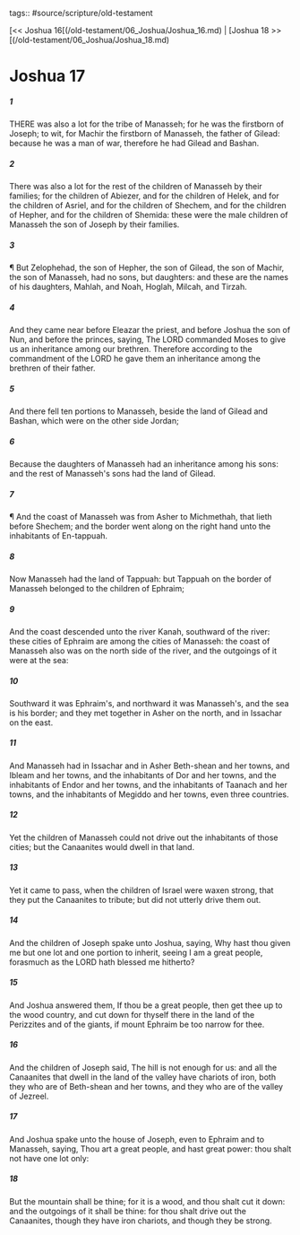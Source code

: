 tags:: #source/scripture/old-testament

[<< Joshua 16[(/old-testament/06_Joshua/Joshua_16.md) | [Joshua 18 >>[(/old-testament/06_Joshua/Joshua_18.md)

# Joshua 17

##### 1

THERE was also a lot for the tribe of Manasseh; for he was the firstborn of Joseph; to wit, for Machir the firstborn of Manasseh, the father of Gilead: because he was a man of war, therefore he had Gilead and Bashan.

##### 2

There was also a lot for the rest of the children of Manasseh by their families; for the children of Abiezer, and for the children of Helek, and for the children of Asriel, and for the children of Shechem, and for the children of Hepher, and for the children of Shemida: these were the male children of Manasseh the son of Joseph by their families.

##### 3

¶ But Zelophehad, the son of Hepher, the son of Gilead, the son of Machir, the son of Manasseh, had no sons, but daughters: and these are the names of his daughters, Mahlah, and Noah, Hoglah, Milcah, and Tirzah.

##### 4

And they came near before Eleazar the priest, and before Joshua the son of Nun, and before the princes, saying, The LORD commanded Moses to give us an inheritance among our brethren. Therefore according to the commandment of the LORD he gave them an inheritance among the brethren of their father.

##### 5

And there fell ten portions to Manasseh, beside the land of Gilead and Bashan, which were on the other side Jordan;

##### 6

Because the daughters of Manasseh had an inheritance among his sons: and the rest of Manasseh's sons had the land of Gilead.

##### 7

¶ And the coast of Manasseh was from Asher to Michmethah, that lieth before Shechem; and the border went along on the right hand unto the inhabitants of En-tappuah.

##### 8

Now Manasseh had the land of Tappuah: but Tappuah on the border of Manasseh belonged to the children of Ephraim;

##### 9

And the coast descended unto the river Kanah, southward of the river: these cities of Ephraim are among the cities of Manasseh: the coast of Manasseh also was on the north side of the river, and the outgoings of it were at the sea:

##### 10

Southward it was Ephraim's, and northward it was Manasseh's, and the sea is his border; and they met together in Asher on the north, and in Issachar on the east.

##### 11

And Manasseh had in Issachar and in Asher Beth-shean and her towns, and Ibleam and her towns, and the inhabitants of Dor and her towns, and the inhabitants of Endor and her towns, and the inhabitants of Taanach and her towns, and the inhabitants of Megiddo and her towns, even three countries.

##### 12

Yet the children of Manasseh could not drive out the inhabitants of those cities; but the Canaanites would dwell in that land.

##### 13

Yet it came to pass, when the children of Israel were waxen strong, that they put the Canaanites to tribute; but did not utterly drive them out.

##### 14

And the children of Joseph spake unto Joshua, saying, Why hast thou given me but one lot and one portion to inherit, seeing I am a great people, forasmuch as the LORD hath blessed me hitherto?

##### 15

And Joshua answered them, If thou be a great people, then get thee up to the wood country, and cut down for thyself there in the land of the Perizzites and of the giants, if mount Ephraim be too narrow for thee.

##### 16

And the children of Joseph said, The hill is not enough for us: and all the Canaanites that dwell in the land of the valley have chariots of iron, both they who are of Beth-shean and her towns, and they who are of the valley of Jezreel.

##### 17

And Joshua spake unto the house of Joseph, even to Ephraim and to Manasseh, saying, Thou art a great people, and hast great power: thou shalt not have one lot only:

##### 18

But the mountain shall be thine; for it is a wood, and thou shalt cut it down: and the outgoings of it shall be thine: for thou shalt drive out the Canaanites, though they have iron chariots, and though they be strong.
